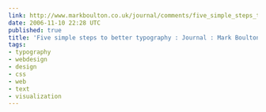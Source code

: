 ```yaml
---
link: http://www.markboulton.co.uk/journal/comments/five_simple_steps_to_better_typography/
date: 2006-11-10 22:28 UTC
published: true
title: 'Five simple steps to better typography : Journal : Mark Boulton'
tags:
- typography
- webdesign
- design
- css
- web
- text
- visualization
---
```



